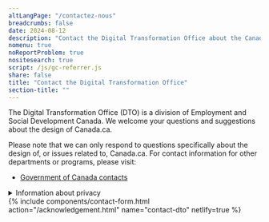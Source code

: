 ```yaml
---
altLangPage: "/contactez-nous"
breadcrumbs: false
date: 2024-08-12
description: "Contact the Digital Transformation Office about the Canada.ca design system."
nomenu: true
noReportProblem: true
nositesearch: true
script: /js/gc-referrer.js
share: false
title: "Contact the Digital Transformation Office"
section-title: ""
---
```

<p>The Digital Transformation Office (DTO) is a division of Employment and Social Development Canada. We welcome your questions and suggestions about the design of Canada.ca.</p>
<p>Please note that we can only respond to questions specifically about the design of, or issues related to, Canada.ca. For contact information for other departments or programs, please visit:</p>
<ul>
  <li><a href="https://www.canada.ca/en/contact.html">Government of Canada contacts</a></li>
</ul>
<div class="row">
  <div class="col-md-8">
    <details class="mrgn-tp-lg">
      <summary>Information about privacy</summary>
      <p class="mrgn-tp-lg">As part of Employment and Social Development Canada, we have the permission to collect and store personal information from the <cite>Department of Employment and Social Development Act</cite> Section 5.1. The type of information we hold about you and what we do with it, is listed in “<a href="https://www.canada.ca/en/treasury-board-secretariat/services/access-information-privacy/access-information/info-source/standard-personal-information-banks.html#psu914">Public Communications - PSU 914</a>”. We handle your information under Part 4 of the <a href="https://laws-lois.justice.gc.ca/eng/acts/h-5.7/FullText.html"><cite>Department of Employment and Social Development Act</cite></a>, <a href="https://laws-lois.justice.gc.ca/eng/acts/a-1/page-1.html"><cite>Access to Information Act</cite></a>, and <a href="https://laws-lois.justice.gc.ca/ENG/ACTS/P-21/index.html"><cite>Privacy Act</cite></a>. We also follow the <a href="https://www.tbs-sct.canada.ca/pol/doc-eng.aspx?id=18309"><cite>Directive on Privacy Practices</cite></a>.</p>
      <p>The personal information you submit through this contact form enables us to respond to you. Providing the information requested on this form is voluntary. The personal information collected will be available to those program staff responsible for administering the website, and will be used and protected in accordance with the Privacy Act and as described in Personal Information <a href="https://www.canada.ca/en/treasury-board-secretariat/services/access-information-privacy/access-information/info-source/standard-personal-information-banks.html#psu914">Bank PSU 914 Public Communications</a>. Under the Privacy Act, you have the right to the correction of, access to, and protection of your personal information. If you have any questions about this privacy statement, contact the ESDC Access to Information and Privacy Coordinator. If you are not satisfied with departmental response to your privacy concern, you may wish to contact the <a href="https://www.priv.gc.ca/en/">Office of the Privacy Commissioner</a>.</p>
      <h2>Contact information</h2>
      <p>ESDC ATIP Coordinator</p>
      <ul>
        <li>Telephone: <a href="tel:1-819-654-6981">1-819-654-6981</a></li>
        <li>Email: <a href="mailto:NC-COMM-ATIP-AIPRP-GD@hrsdc-rhdcc.gc.ca">NC-COMM-ATIP-AIPRP-GD@hrsdc-rhdcc.gc.ca</a></li>
      </ul>
      <p>Other contacts</p>
      <ul>
        <li><a href="https://www.priv.gc.ca/en/">Office of the Privacy Commissioner of Canada</a></li>
      </ul>
      <h2>References</h2>
      <ul>
        <li><a href="https://laws-lois.justice.gc.ca/ENG/ACTS/P-21/index.html"><cite>Privacy Act</cite></a></li>
        <li><a href="https://www.canada.ca/en/treasury-board-secretariat/services/access-information-privacy/access-information/information-about-programs-information-holdings/standard-personal-information-banks.html#psu914">Personal Information Bank PSU 914 Communications</a></li>
      </ul>
    </details>
  </div>
</div>
{% include components/contact-form.html action="/acknowledgement.html" name="contact-dto" netlify=true %}
